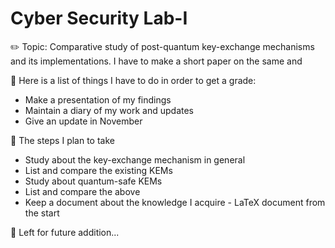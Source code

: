 # Cyber Security Lab-I
:pencil2: Topic: Comparative study of post-quantum key-exchange mechanisms and its implementations. I have to make a short paper on the same and

:closed_book: Here is a list of things I have to do in order to get a grade:
*  Make a presentation of my findings
*  Maintain a diary of my work and updates
*  Give an update in November

📌 The steps I plan to take
*  Study about the key-exchange mechanism in general
*  List and compare the existing KEMs
*  Study about quantum-safe KEMs
*  List and compare the above
*  Keep a document about the knowledge I acquire - LaTeX document from the start


🧮 Left for future addition...
